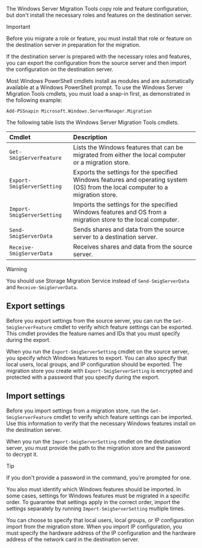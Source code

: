The Windows Server Migration Tools copy role and feature configuration, but don't install the necessary roles and features on the destination server.

> [!IMPORTANT]
> Before you migrate a role or feature, you must install that role or feature on the destination server in preparation for the migration.

If the destination server is prepared with the necessary roles and features, you can export the configuration from the source server and then import the configuration on the destination server.

Most Windows PowerShell cmdlets install as modules and are automatically available at a Windows PowerShell prompt. To use the Windows Server Migration Tools cmdlets, you must load a snap-in first, as demonstrated in the following example:

`Add-PSSnapin Microsoft.Windows.ServerManager.Migration`

The following table lists the Windows Server Migration Tools cmdlets.

| Cmdlet| Description|
| :--- | :--- |
| `Get-SmigServerFeature` | Lists the Windows features that can be migrated from either the local computer or a migration store. |
| `Export-SmigServerSetting` | Exports the settings for the specified Windows features and operating system (OS) from the local computer to a migration store. |
| `Import-SmigServerSetting` | Imports the settings for the specified Windows features and OS from a migration store to the local computer. |
| `Send-SmigServerData` | Sends shares and data from the source server to a destination server. |
| `Receive-SmigServerData` | Receives shares and data from the source server. |

> [!WARNING]
> You should use Storage Migration Service instead of `Send-SmigServerData` and `Receive-SmigServerData`.

## Export settings

Before you export settings from the source server, you can run the `Get-SmigServerFeature` cmdlet to verify which feature settings can be exported. This cmdlet provides the feature names and IDs that you must specify during the export.

When you run the `Export-SmigServerSetting` cmdlet on the source server, you specify which Windows features to export. You can also specify that local users, local groups, and IP configuration should be exported. The migration store you create with `Export-SmigServerSetting` is encrypted and protected with a password that you specify during the export.

## Import settings

Before you import settings from a migration store, run the `Get-SmigServerFeature` cmdlet to verify which feature settings can be imported. Use this information to verify that the necessary Windows features install on the destination server.

When you run the `Import-SmigServerSetting` cmdlet on the destination server, you must provide the path to the migration store and the password to decrypt it.

> [!TIP]
> If you don't provide a password in the command, you're prompted for one. 

You also must identify which Windows features should be imported. In some cases, settings for Windows features must be migrated in a specific order. To guarantee that settings apply in the correct order, import the settings separately by running `Import-SmigServerSetting` multiple times.

You can choose to specify that local users, local groups, or IP configuration import from the migration store. When you import IP configuration, you must specify the hardware address of the IP configuration and the hardware address of the network card in the destination server.
